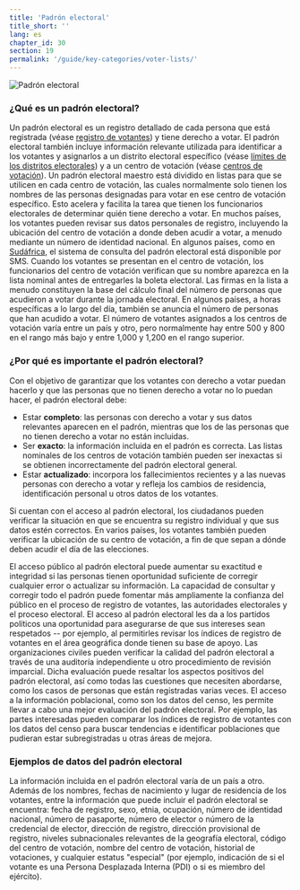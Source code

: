 ```yaml
---
title: 'Padrón electoral'
title_short: ''
lang: es
chapter_id: 30
section: 19
permalink: '/guide/key-categories/voter-lists/'
---
```


![Padrón electoral](/images/inventory/categories/voter-lists.png)

### ¿Qué es un padrón electoral?

Un padrón electoral es un registro detallado de cada persona que está registrada (véase [registro de votantes](/es/guide/key-categories/voter-registration/)) y tiene derecho a votar. El padrón electoral también incluye información relevante utilizada para identificar a los votantes y asignarlos a un distrito electoral específico (véase [límites de los distritos electorales](/es/guide/key-categories/electoral-boundaries/)) y a un centro de votación (véase [centros de votación](/es/guide/key-categories/polling-stations/)). Un padrón electoral maestro está dividido en listas para que se utilicen en cada centro de votación, las cuales normalmente solo tienen los nombres de las personas designadas para votar en ese centro de votación específico. Esto acelera y facilita la tarea que tienen los funcionarios electorales de determinar quién tiene derecho a votar. En muchos países, los votantes pueden revisar sus datos personales de registro, incluyendo la ubicación del centro de votación a donde deben acudir a votar, a menudo mediante un número de identidad nacional. En algunos países, como en [Sudáfrica](https://www.elections.org.za/content/For-voters/My-voter-registration-details/), el sistema de consulta del padrón electoral está disponible por SMS. Cuando los votantes se presentan en el centro de votación, los funcionarios del centro de votación verifican que su nombre aparezca en la lista nominal antes de entregarles la boleta electoral. Las firmas en la lista a menudo constituyen la base del cálculo final del número de personas que acudieron a votar durante la jornada electoral. En algunos países, a horas específicas a lo largo del día, también se anuncia el número de personas que han acudido a votar. El número de votantes asignados a los centros de votación varía entre un país y otro, pero normalmente hay entre 500 y 800 en el rango más bajo y entre 1,000 y 1,200 en el rango superior.

### ¿Por qué es importante el padrón electoral?

Con el objetivo de garantizar que los votantes con derecho a votar puedan hacerlo y que las personas que no tienen derecho a votar no lo puedan hacer, el padrón electoral debe:

*   Estar **completo**: las personas con derecho a votar y sus datos relevantes aparecen en el padrón, mientras que los de las personas que no tienen derecho a votar no están incluidas.
*   Ser **exacto**: la información incluida en el padrón es correcta. Las listas nominales de los centros de votación también pueden ser inexactas si se obtienen incorrectamente del padrón electoral general.
*   Estar **actualizado**: incorpora los fallecimientos recientes y a las nuevas personas con derecho a votar y refleja los cambios de residencia, identificación personal u otros datos de los votantes.

Si cuentan con el acceso al padrón electoral, los ciudadanos pueden verificar la situación en que se encuentra su registro individual y que sus datos estén correctos. En varios países, los votantes también pueden verificar la ubicación de su centro de votación, a fin de que sepan a dónde deben acudir el día de las elecciones.

El acceso público al padrón electoral puede aumentar su exactitud e integridad si las personas tienen oportunidad suficiente de corregir cualquier error o actualizar su información. La capacidad de consultar y corregir todo el padrón puede fomentar más ampliamente la confianza del público en el proceso de registro de votantes, las autoridades electorales y el proceso electoral. El acceso al padrón electoral les da a los partidos políticos una oportunidad para asegurarse de que sus intereses sean respetados -- por ejemplo, al permitirles revisar los índices de registro de votantes en el área geográfica donde tienen su base de apoyo. Las organizaciones civiles pueden verificar la calidad del padrón electoral a través de una auditoría independiente u otro procedimiento de revisión imparcial. Dicha evaluación puede resaltar los aspectos positivos del padrón electoral, así como todas las cuestiones que necesiten abordarse, como los casos de personas que están registradas varias veces. El acceso a la información poblacional, como son los datos del censo, les permite llevar a cabo una mejor evaluación del padrón electoral. Por ejemplo, las partes interesadas pueden comparar los índices de registro de votantes con los datos del censo para buscar tendencias e identificar poblaciones que pudieran estar subregistradas u otras áreas de mejora.

### Ejemplos de datos del padrón electoral

La información incluida en el padrón electoral varía de un país a otro. Además de los nombres, fechas de nacimiento y lugar de residencia de los votantes, entre la información que puede incluir el padrón electoral se encuentra: fecha de registro, sexo, etnia, ocupación, número de identidad nacional, número de pasaporte, número de elector o número de la credencial de elector, dirección de registro, dirección provisional de registro, niveles subnacionales relevantes de la geografía electoral, código del centro de votación, nombre del centro de votación, historial de votaciones, y cualquier estatus "especial" (por ejemplo, indicación de si el votante es una Persona Desplazada Interna (PDI) o si es miembro del ejército).
